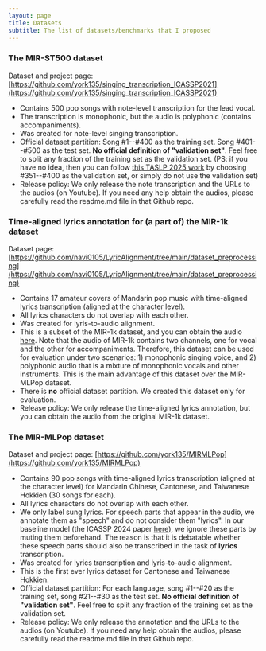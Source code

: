 ```yaml
---
layout: page
title: Datasets
subtitle: The list of datasets/benchmarks that I proposed
---
```


### The MIR-ST500 dataset
Dataset and project page: [https://github.com/york135/singing_transcription_ICASSP2021](https://github.com/york135/singing_transcription_ICASSP2021)
- Contains 500 pop songs with note-level transcription for the lead vocal.
- The transcription is monophonic, but the audio is polyphonic (contains accompaniments).
- Was created for note-level singing transcription.
- Official dataset partition: Song #1--#400 as the training set. Song #401--#500 as the test set. **No official definition of "validation set"**. Feel free to split any fraction of the training set as the validation set. (PS: if you have no idea, then you can follow [this TASLP 2025 work](https://arxiv.org/pdf/2502.12438) by choosing #351--#400 as the validation set, or simply do not use the validation set)
- Release policy: We only release the note transcription and the URLs to the audios (on Youtube). If you need any help obtain the audios, please carefully read the readme.md file in that Github repo.

### Time-aligned lyrics annotation for (a part of) the MIR-1k dataset
Dataset page: [https://github.com/navi0105/LyricAlignment/tree/main/dataset_preprocessing](https://github.com/navi0105/LyricAlignment/tree/main/dataset_preprocessing)
- Contains 17 amateur covers of Mandarin pop music with time-aligned lyrics transcription (aligned at the character level).
- All lyrics characters do not overlap with each other.
- Was created for lyris-to-audio alignment.
- This is a subset of the MIR-1k dataset, and you can obtain the audio [here](http://mirlab.org/dataset/public/). Note that the audio of MIR-1k contains two channels, one for vocal and the other for accompaniments. Therefore, this dataset can be used for evaluation under two scenarios: 1) monophonic singing voice, and 2) polyphonic audio that is a mixture of monophonic vocals and other instruments. This is the main advantage of this dataset over the MIR-MLPop dataset.
- There is **no** official dataset partition. We created this dataset only for evaluation.
- Release policy: We only release the time-aligned lyrics annotation, but you can obtain the audio from the original MIR-1k dataset.

### The MIR-MLPop dataset
Dataset and project page: [https://github.com/york135/MIRMLPop](https://github.com/york135/MIRMLPop)
- Contains 90 pop songs with time-aligned lyrics transcription (aligned at the character level) for Mandarin Chinese, Cantonese, and Taiwanese Hokkien (30 songs for each).
- All lyrics characters do not overlap with each other.
- We only label sung lyrics. For speech parts that appear in the audio, we annotate them as "speech" and do not consider them "lyrics". In our baseline model (the ICASSP 2024 paper [here](https://ieeexplore.ieee.org/abstract/document/10447561/)), we ignore these parts by muting them beforehand. The reason is that it is debatable whether these speech parts should also be transcribed in the task of **lyrics** transcription.
- Was created for lyrics transcription and lyris-to-audio alignment.
- This is the first ever lyrics dataset for Cantonese and Taiwanese Hokkien.
- Official dataset partition: For each language, song #1--#20 as the training set, song #21--#30 as the test set. **No official definition of "validation set"**. Feel free to split any fraction of the training set as the validation set.
- Release policy: We only release the annotation and the URLs to the audios (on Youtube). If you need any help obtain the audios, please carefully read the readme.md file in that Github repo.